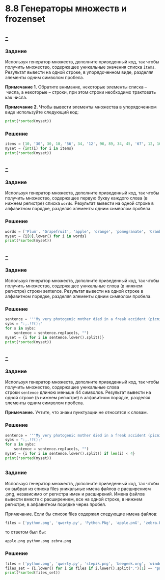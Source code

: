 # 8.8 Генераторы множеств и frozenset
## [-](https://stepik.org/lesson/445793/step/3?unit=436054)
### Задание
Используя генератор множеств, дополните приведенный код, так чтобы получить множество, содержащее уникальные значения списка `items`. Результат вывести на одной строке, в упорядоченном виде, разделяя элементы одним символом пробела.

**Примечание 1.** Обратите внимание, некоторые элементы списка – числа, а некоторые – строки, при этом строки необходимо трактовать как числа.

**Примечание 2.** Чтобы вывести элементы множества в упорядоченном виде используйте следующий код:

```python
print(*sorted(myset))
```

### Решение
```python
items = [10, '30', 30, 10, '56', 34, '12', 90, 89, 34, 45, '67', 12, 10, 90, 23, '45', 56, '56', 1, 5, '6', 5]
myset = {int(i) for i in items}
print(*sorted(myset))
```

## [-](https://stepik.org/lesson/445793/step/4?unit=436054)
### Задание
Используя генератор множеств, дополните приведенный код, так чтобы получить множество, содержащее первую букву каждого слова (в нижнем регистре) списка `words`. Результат вывести на одной строке в алфавитном порядке, разделяя элементы одним символом пробела.

### Решение
```python
words = ['Plum', 'Grapefruit', 'apple', 'orange', 'pomegranate', 'Cranberry', 'lime', 'Lemon', 'grapes', 'persimmon', 'tangerine', 'Watermelon', 'currant', 'Almond']
myset = {i[0].lower() for i in words}
print(*sorted(myset))
```

## [-](https://stepik.org/lesson/445793/step/5?unit=436054)
### Задание
Используя генератор множеств, дополните приведенный код, так чтобы получить множество, содержащее уникальные слова (в нижнем регистре) строки sentence. Результат вывести на одной строке в алфавитном порядке, разделяя элементы одним символом пробела.

### Решение
```python
sentence = '''My very photogenic mother died in a freak accident (picnic, lightning) when I was three, and, save for a pocket of warmth in the darkest past, nothing of her subsists within the hollows and dells of memory, over which, if you can still stand my style (I am writing under observation), the sun of my infancy had set: surely, you all know those redolent remnants of day suspended, with the midges, about some hedge in bloom or suddenly entered and traversed by the rambler, at the bottom of a hill, in the summer dusk; a furry warmth, golden midges.'''
sybs = ":,.!?();"
for s in sybs:
    sentence = sentence.replace(s, "")
myset = {i for i in sentence.lower().split()}
print(*sorted(myset))
```

## [-](https://stepik.org/lesson/445793/step/6?unit=436054)
### Задание
Используя генератор множеств, дополните приведенный код, так чтобы получить множество, содержащее уникальные слова  строки `sentence` длиною меньше 44 символов. Результат вывести на одной строке (в нижнем регистре) в алфавитном порядке, разделяя элементы одним символом пробела.

**Примечание.** Учтите, что знаки пунктуации не относятся к словам.

### Решение
```python
sentence = '''My very photogenic mother died in a freak accident (picnic, lightning) when I was three, and, save for a pocket of warmth in the darkest past, nothing of her subsists within the hollows and dells of memory, over which, if you can still stand my style (I am writing under observation), the sun of my infancy had set: surely, you all know those redolent remnants of day suspended, with the midges, about some hedge in bloom or suddenly entered and traversed by the rambler, at the bottom of a hill, in the summer dusk; a furry warmth, golden midges.'''
sybs = ":,.!?();"
for s in sybs:
    sentence = sentence.replace(s, "")
myset = {i for i in sentence.lower().split() if len(i) < 4}
print(*sorted(myset))
```

## []()
### Задание
Используя генератор множеств, дополните приведенный код, так чтобы он выбрал из списка files уникальные имена файлов c расширением .png, независимо от регистра имен и расширений. Имена файлов вывести вместе с расширением, все на одной строке, в нижнем регистре, в алфавитном порядке через пробел.

Примечание. Если бы список files содержал следующие имена файлов:

``` python
files = ['python.png', 'qwerty.py', 'Python.PNg', 'apple.pnG', 'zebra.PNG',  'solution.Py', 'stepik.org', 'kotlin.ko', 'github.git', 'ZeBrA.PnG']
```

то ответом был бы:

```no-highlight
apple.png python.png zebra.png
```

### Решение
```python
files = ['python.png', 'qwerty.py', 'stepik.png', 'beegeek.org', 'windows.pnp', 'pen.txt', 'phone.py', 'book.txT', 'board.pNg', 'keyBoard.jpg', 'Python.PNg', 'apple.jpeg', 'png.png', 'input.tXt', 'split.pop', 'solution.Py', 'stepik.org', 'kotlin.ko', 'github.git']
files_set = {i.lower() for i in files if i.lower().split(".")[1] == "png"}
print(*sorted(files_set))
```
